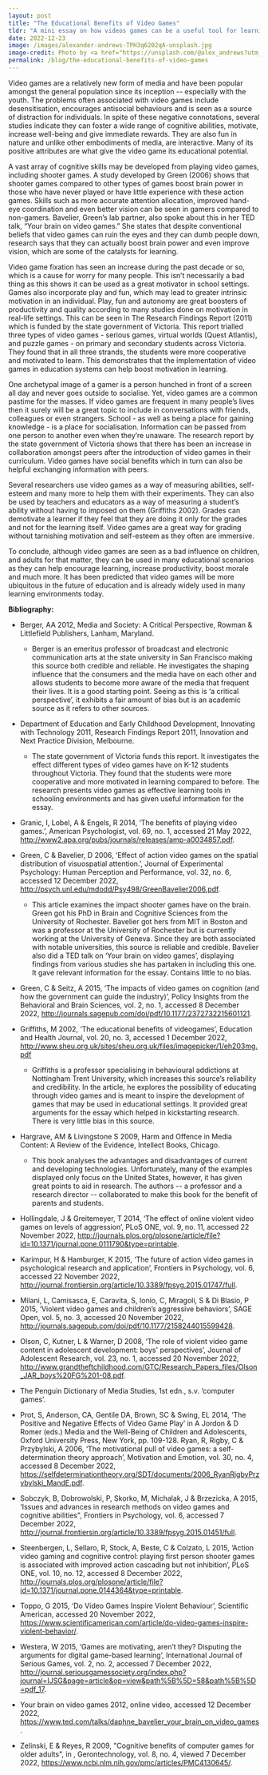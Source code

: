 ```yaml
---
layout: post
title: "The Educational Benefits of Video Games"
tldr: "A mini essay on how videos games can be a useful tool for learning."
date: 2022-12-23
image: /images/alexander-andrews-TPH3q6202qA-unsplash.jpg
image-credit: Photo by <a href="https://unsplash.com/@alex_andrews?utm_source=unsplash&utm_medium=referral&utm_content=creditCopyText">Alexander Andrews</a> on <a href="https://unsplash.com/s/photos/video-games?utm_source=unsplash&utm_medium=referral&utm_content=creditCopyText">Unsplash</a>
permalink: /blog/the-educational-benefits-of-video-games
---
```


Video games are a relatively new form of media and have been popular amongst the general population since its inception -- especially with the youth. The problems often associated with video games include desensitisation, encourages antisocial behaviours and is seen as a source of distraction for individuals. In spite of these negative connotations, several studies indicate they can foster a wide range of cognitive abilities, motivate, increase well-being and give immediate rewards. They are also fun in nature and unlike other embodiments of media, are interactive. Many of its positive attributes are what give the video game its educational potential.

A vast array of cognitive skills may be developed from playing video games, including shooter games. A study developed by Green (2006) shows that shooter games compared to other types of games boost brain power in those who have never played or have little experience with these action games. Skills such as more accurate attention allocation, improved hand-eye coordination and even better vision can be seen in gamers compared to non-gamers. Bavelier, Green’s lab partner, also spoke about this in her TED talk, “Your brain on video games.” She states that despite conventional beliefs that video games can ruin the eyes and they can dumb people down, research says that they can actually boost brain power and even improve vision, which are some of the catalysts for learning.

Video game fixation has seen an increase during the past decade or so, which is a cause for worry for many people. This isn’t necessarily a bad thing as this shows it can be used as a great motivator in school settings. Games also incorporate play and fun, which may lead to greater intrinsic motivation in an individual. Play, fun and autonomy are great boosters of productivity and quality according to many studies done on motivation in real-life settings. This can be seen in The Research Findings Report (2011) which is funded by the state government of Victoria. This report trialled three types of video games - serious games, virtual worlds (Quest Atlantis), and puzzle games - on primary and secondary students across Victoria. They found that in all three strands, the students were more cooperative and motivated to learn. This demonstrates that the implementation of video games in education systems can help boost motivation in learning.

One archetypal image of a gamer is a person hunched in front of a screen all day and never goes outside to socialise. Yet, video games are a common pastime for the masses. If video games are frequent in many people’s lives then it surely will be a great topic to include in conversations with friends, colleagues or even strangers. School - as well as being a place for gaining knowledge - is a place for socialisation. Information can be passed from one person to another even when they’re unaware. The research report by the state government of Victoria shows that there has been an increase in collaboration amongst peers after the introduction of video games in their curriculum. Video games have social benefits which in turn can also be helpful exchanging information with peers.

Several researchers use video games as a way of measuring abilities, self-esteem and many more to help them with their experiments. They can also be used by teachers and educators as a way of measuring a student’s ability without having to imposed on them (Griffiths 2002). Grades can demotivate a learner if they feel that they are doing it only for the grades and not for the learning itself. Video games are a great way for grading without tarnishing motivation and self-esteem as they often are immersive.

To conclude, although video games are seen as a bad influence on children, and adults for that matter, they can be used in many educational scenarios as they can help encourage learning, increase productivity, boost morale and much more. It has been predicted that video games will be more ubiquitous in the future of education and is already widely used in many learning environments today.

**Bibliography:**

- Berger, AA 2012, Media and Society: A Critical Perspective, Rowman & Littlefield Publishers, Lanham, Maryland.

    - Berger is an emeritus professor of broadcast and electronic communication arts at the state university in San Francisco making this source both credible and reliable. He investigates the shaping influence that the consumers and the media have on each other and allows students to become more aware of the media that frequent their lives. It is a good starting point. Seeing as this is ‘a critical perspective’, it exhibits a fair amount of bias but is an academic source as it refers to other sources.

- Department of Education and Early Childhood Development, Innovating with Technology 2011, Research Findings Report 2011, Innovation and Next Practice Division, Melbourne.

    - The state government of Victoria funds this report. It investigates the effect different types of video games have on K-12 students throughout Victoria. They found that the students were more cooperative and more motivated in learning compared to before. The research presents video games as effective learning tools in schooling environments and has given useful information for the essay. 

- Granic, I, Lobel, A & Engels, R 2014, ‘The benefits of playing video games.’, American Psychologist, vol. 69, no. 1, accessed 21 May 2022, <http://www2.apa.org/pubs/journals/releases/amp-a0034857.pdf>.

- Green, C & Bavelier, D 2006, ‘Effect of action video games on the spatial distribution of visuospatial attention.’, Journal of Experimental Psychology: Human Perception and Performance, vol. 32, no. 6, accessed 12 December 2022, <http://psych.unl.edu/mdodd/Psy498/GreenBavelier2006.pdf>.

    - This article examines the impact shooter games have on the brain. Green got his PhD in Brain and Cognitive Sciences from the University of Rochester. Bavelier got hers from MIT in Boston and was a professor at the University of Rochester but is currently working at the University of Geneva. Since they are both associated with notable universities, this source is reliable and credible. Bavelier also did a TED talk on ‘Your brain on video games’, displaying findings from various studies she has partaken in including this one. It gave relevant information for the essay. Contains little to no bias.

- Green, C & Seitz, A 2015, ‘The impacts of video games on cognition (and how the government can guide the industry)’, Policy Insights from the Behavioral and Brain Sciences, vol. 2, no. 1, accessed 8 December 2022, <http://journals.sagepub.com/doi/pdf/10.1177/2372732215601121>.

- Griffiths, M 2002, ‘The educational benefits of videogames’, Education and Health Journal, vol. 20, no. 3, accessed 1 December 2022, <http://www.sheu.org.uk/sites/sheu.org.uk/files/imagepicker/1/eh203mg.pdf>

    - Griffiths is a professor specialising in behavioural addictions at Nottingham Trent University, which increases this source’s reliability and credibility. In the article, he explores the possibility of educating through video games and is meant to inspire the development of games that may be used in educational settings. It provided great arguments for the essay which helped in kickstarting research. There is very little bias in this source.

- Hargrave, AM & Livingstone S 2009, Harm and Offence in Media Content: A Review of the Evidence, Intellect Books, Chicago.

    - This book analyses the advantages and disadvantages of current and developing technologies. Unfortunately, many of the examples displayed only focus on the United States, however, it has given great points to aid in research. The authors -- a professor and a research director -- collaborated to make this book for the benefit of parents and students.

- Hollingdale, J & Greitemeyer, T 2014, ‘The effect of online violent video games on levels of aggression’, PLoS ONE, vol. 9, no. 11, accessed 22 November 2022, <http://journals.plos.org/plosone/article/file?id=10.1371/journal.pone.0111790&type=printable>.

- Karimpur, H & Hamburger, K 2015, ‘The future of action video games in psychological research and application’, Frontiers in Psychology, vol. 6, accessed 22 November 2022, <http://journal.frontiersin.org/article/10.3389/fpsyg.2015.01747/full>.

- Milani, L, Camisasca, E, Caravita, S, Ionio, C, Miragoli, S & Di Blasio, P 2015, ‘Violent video games and children’s aggressive behaviors’, SAGE Open, vol. 5, no. 3, accessed 20 November 2022, <http://journals.sagepub.com/doi/pdf/10.1177/2158244015599428>.

- Olson, C, Kutner, L & Warner, D 2008, ‘The role of violent video game content in adolescent development: boys' perspectives’, Journal of Adolescent Research, vol. 23, no. 1, accessed 20 November 2022, <http://www.grandtheftchildhood.com/GTC/Research_Papers_files/Olson_JAR_boys%20FG%201-08.pdf>.

- The Penguin Dictionary of Media Studies, 1st edn., s.v. ‘computer games’.

- Prot, S, Anderson, CA, Gentile DA, Brown, SC & Swing, EL 2014, ‘The Positive and Negative Effects of Video Game Play’ in A Jordon & D Romer (eds.) Media and the Well-Being of Children and Adolescents, Oxford University Press, New York, pp. 109-128.
Ryan, R, Rigby, C & Przybylski, A 2006, ‘The motivational pull of video games: a self-determination theory approach’, Motivation and Emotion, vol. 30, no. 4, accessed 8 December 2022, <https://selfdeterminationtheory.org/SDT/documents/2006_RyanRigbyPrzybylski_MandE.pdf>.

- Sobczyk, B, Dobrowolski, P, Skorko, M, Michalak, J & Brzezicka, A 2015, ‘Issues and advances in research methods on video games and cognitive abilities", Frontiers in Psychology, vol. 6, accessed 7 December 2022, <http://journal.frontiersin.org/article/10.3389/fpsyg.2015.01451/full>.

- Steenbergen, L, Sellaro, R, Stock, A, Beste, C & Colzato, L 2015, ‘Action video gaming and cognitive control: playing first person shooter games is associated with improved action cascading but not inhibition’, PLoS ONE, vol. 10, no. 12, accessed 8 December 2022, <http://journals.plos.org/plosone/article/file?id=10.1371/journal.pone.0144364&type=printable>.

- Toppo, G 2015, ‘Do Video Games Inspire Violent Behaviour’, Scientific American, accessed 20 November 2022, <https://www.scientificamerican.com/article/do-video-games-inspire-violent-behavior/>.

- Westera, W 2015, ‘Games are motivating, aren’t they? Disputing the arguments for digital game-based learning’, International Journal of Serious Games, vol. 2, no. 2, accessed 7 December 2022, <http://journal.seriousgamessociety.org/index.php?journal=IJSG&page=article&op=view&path%5B%5D=58&path%5B%5D=pdf_17>.

- Your brain on video games 2012, online video, accessed 12 December 2022, <https://www.ted.com/talks/daphne_bavelier_your_brain_on_video_games>.

- Zelinski, E & Reyes, R 2009, "Cognitive benefits of computer games for older adults", in , Gerontechnology, vol. 8, no. 4, viewed 7 December 2022, <https://www.ncbi.nlm.nih.gov/pmc/articles/PMC4130645/>.
